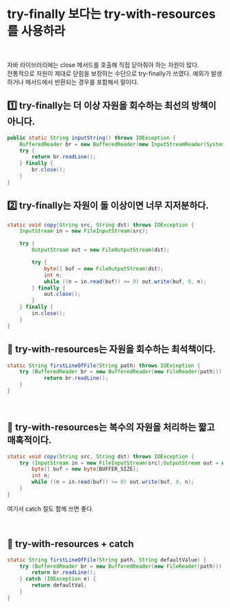 # try-finally 보다는 try-with-resources 를 사용하라
</br>

자바 라이브러리에는 close 메서드를 호출해 직접 닫아줘야 하는 자원이 많다.  <br>
전통적으로 자원이 제대로 닫힘을 보장하는 수단으로 try-finally가 쓰였다. 예외가 발생하거나 메서드에서 반환되는 경우를 포함해서 말이다. <br>

## 1️⃣ try-finally는 더 이상 자원을 회수하는 최선의 방책이 아니다. 
```java
public static String inputString() throws IOException {
    BufferedReader br = new BufferedReader(new InputStreamReader(System.in));
    try {
        return br.readLine();
    } finally {
        br.close();
    }
}
```

## 2️⃣ try-finally는 자원이 둘 이상이면 너무 지저분하다.
```java
static void copy(String src, String dst) throws IOException {
    InputStream in = new FileInputStream(src);

    try {
        OutputStream out = new FileOutputStream(dst);

        try {
            byte[] buf = new FileOutputStream(dst);
            int n;
            while ((n = in.read(buf)) >= 0) out.write(buf, 0, n);
        } finally {
            out.close();
        }
    } finally {
        in.close();
    }
}
```

## 📌 try-with-resources는 자원을 회수하는 최석책이다.
```java
static String firstLineOfFile(String path) throws IOException {
    try (BufferedReader br = new BufferedReader(new FileReader(path))) {
            return br.readLine();
    }
}
```
<br>

## 📌 try-with-resources는 복수의 자원을 처리하는 짧고 매혹적이다.
```java
static void copy(String src, String dst) throws IOException {
    try (InputStream in = new FileInputStream(src);OutputStream out = new FileOutputStream(dst)) {
        byte[] buf = new byte[BUFFER_SIZE];
        int n;
        while ((n = in.read(buf)) >= 0) out.write(buf, 0, n);
    }
}
```

여기서 catch 절도 함께 쓰면 좋다.

<br>

## 📌 try-with-resources + catch
```java
static String firstLineOfFile(String path, String defaultValue) {
    try (BufferedReader br = new BufferedReader(new FileReader(path))) {
        return br.readLine();
    } catch (IOException e) {
        return defaultVal;
    }
}
```
